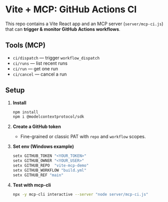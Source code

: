 # Vite + MCP: GitHub Actions CI

This repo contains a Vite React app and an MCP server (`server/mcp-ci.js`) that can **trigger & monitor GitHub Actions workflows**.

## Tools (MCP)

- `ci/dispatch` — trigger `workflow_dispatch`
- `ci/runs` — list recent runs
- `ci/run` — get one run
- `ci/cancel` — cancel a run

## Setup

1. **Install**
   ```bash
   npm install
   npm i @modelcontextprotocol/sdk
   ```

2. **Create a GitHub token**
   - Fine-grained or classic PAT with `repo` and `workflow` scopes.

3. **Set env (Windows example)**
   ```powershell
   setx GITHUB_TOKEN "<YOUR_TOKEN>"
   setx GITHUB_OWNER "<YOUR_USER>"
   setx GITHUB_REPO  "vite-mcp-demo"
   setx GITHUB_WORKFLOW "build.yml"
   setx GITHUB_REF "main"
   ```

4. **Test with mcp-cli**
   ```bash
   npx -y mcp-cli interactive --server "node server/mcp-ci.js"
   ```
